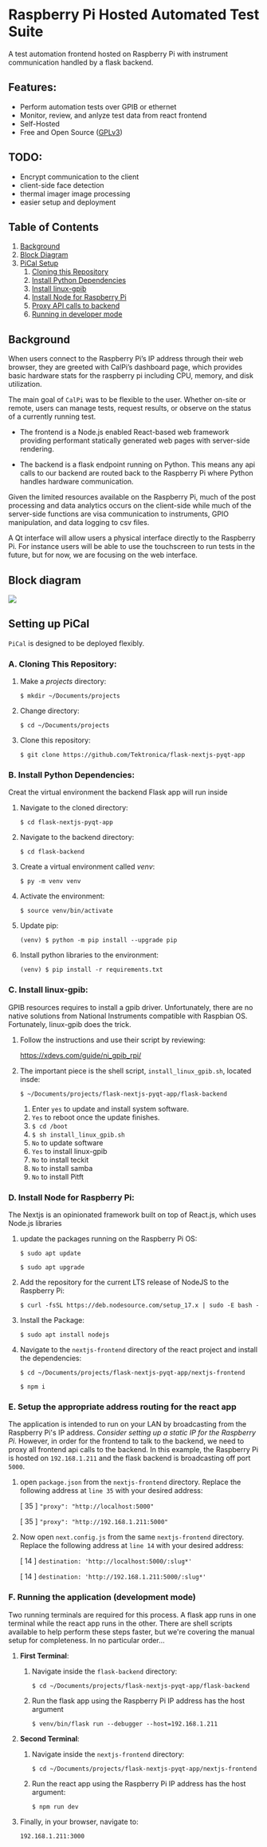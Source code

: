 # Raspberry Pi Hosted Automated Test Suite

A test automation frontend hosted on Raspberry Pi with instrument communication handled by a flask backend. 

## Features:
- Perform automation tests over GPIB or ethernet
- Monitor, review, and anlyze test data from react frontend
- Self-Hosted
- Free and Open Source ([GPLv3](LICENSE))

## TODO:
- Encrypt communication to the client
- client-side face detection
- thermal imager image processing
- easier setup and deployment

## Table of Contents
1. [Background](#backgroun)
2. [Block Diagram](#block-diagram)
3. [PiCal Setup](#setting-up-pical)
    1. [Cloning this Repository](#a-cloning-this-repository)
    2. [Install Python Dependencies](#b-install-python-dependencies)
    3. [Install linux-gpib](#c-install-linux-gpib)
    4. [Install Node for Raspberry Pi](#d-install-node-for-raspberry-pi)
    5. [Proxy API calls to backend](#e-setup-the-appropriate-address-routing-for-the-react-app)
    6. [Running in developer mode](#f-running-the-application-development-mode)

## Background
When users connect to the Raspberry Pi’s IP address through their web browser, they are greeted with CalPi’s dashboard page, which provides basic hardware stats for the raspberry pi including CPU, memory, and disk utilization.

The main goal of `CalPi` was to be flexible to the user. Whether on-site or remote, users can manage tests, request results, or observe on the status of a currently running test.

* The frontend is a Node.js enabled React-based web framework providing performant statically generated web pages with server-side rendering. 

* The backend is a flask endpoint running on Python. This means any api calls to our backend are routed back to the Raspberry Pi where Python handles hardware communication. 

Given the limited resources available on the Raspberry Pi, much of the post processing and data analytics occurs on the client-side while much of the server-side functions are visa communication to instruments, GPIO manipulation, and data logging to csv files.

A Qt interface will allow users a physical interface directly to the Raspberry Pi. For instance users will be able to use the touchscreen to run tests in the future, but for now, we are focusing on the web interface.

## Block diagram

![](/nextjs-frontend/public/blockdiagram.png)

## Setting up PiCal

`PiCal` is designed to be deployed flexibly.

### A. Cloning This Repository:

1. Make a *projects* directory:

    `$ mkdir ~/Documents/projects`

2. Change directory:

    `$ cd ~/Documents/projects`

3. Clone this repository:

    `$ git clone https://github.com/Tektronica/flask-nextjs-pyqt-app`


### B. Install Python Dependencies:

Creat the virtual environment the backend Flask app will run inside

1. Navigate to the cloned directory:

    `$ cd flask-nextjs-pyqt-app`

2. Navigate to the backend directory:

    `$ cd flask-backend`

3. Create a virtual environment called *venv*:

    `$ py -m venv venv`

4. Activate the environment:

    `$ source venv/bin/activate`
5. Update pip:

    `(venv) $ python -m pip install --upgrade pip`

6. Install python libraries to the environment:
    
    `(venv) $ pip install -r requirements.txt`

### C. Install linux-gpib:
GPIB resources requires to install a gpib driver. Unfortunately, there are no native solutions from National Instruments compatible with Raspbian OS. Fortunately, linux-gpib does the trick.

1. Follow the instructions and use their script by reviewing:

    https://xdevs.com/guide/ni_gpib_rpi/

2. The important piece is the shell script, `install_linux_gpib.sh`, located insde:

    `$ ~/Documents/projects/flask-nextjs-pyqt-app/flask-backend`

    1. Enter `yes` to update and install system software.
    2. `Yes` to reboot once the update finishes.
    3. `$ cd /boot`
    4. `$ sh install_linux_gpib.sh`
    5. `No` to update software
    6. `Yes` to install linux-gpib
    7. `No` to install teckit
    8. `No` to install samba
    9. `No` to install Pitft


### D. Install Node for Raspberry Pi:

The Nextjs is an opinionated framework built on top of React.js, which uses Node.js libraries

1. update the packages running on the Raspberry Pi OS:

    `$ sudo apt update`
    
    `$ sudo apt upgrade`

2. Add the repository for the current LTS release of NodeJS to the Raspberry Pi: 

    `$ curl -fsSL https://deb.nodesource.com/setup_17.x | sudo -E bash -`

3. Install the Package:
    
    `$ sudo apt install nodejs`

4. Navigate to the `nextjs-frontend` directory of the react project and install the dependencies:

    `$ cd ~/Documents/projects/flask-nextjs-pyqt-app/nextjs-frontend`

    `$ npm i`


### E. Setup the appropriate address routing for the react app

The application is intended to run on your LAN by broadcasting from the Raspberry Pi's IP address. *Consider setting up a static IP for the Raspberry Pi*. However, in order for the frontend to talk to the backend, we need to proxy all frontend api calls to the backend. In this example, the Raspberry Pi is hosted on `192.168.1.211` and the flask backend is broadcasting off port `5000`.

1. open `package.json` from the `nextjs-frontend` directory. Replace the following address at `line 35` with your desired address:

    [ 35 ] `"proxy": "http://localhost:5000"`
    
    [ 35 ] `"proxy": "http://192.168.1.211:5000"`

2. Now open `next.config.js` from the same `nextjs-frontend` directory. Replace the following address at `line 14` with your desired address:

    [ 14 ] `destination: 'http://localhost:5000/:slug*'`
    
    [ 14 ] `destination: 'http://192.168.1.211:5000/:slug*'`


### F. Running the application (development mode)

Two running terminals are required for this process. A flask app runs in one terminal while the react app runs in the other. There are shell scripts available to help perform these steps faster, but we're covering the manual setup for completeness. In no particular order...

1. **First Terminal**:

    1. Navigate inside the `flask-backend` directory:

        `$ cd ~/Documents/projects/flask-nextjs-pyqt-app/flask-backend`

    2. Run the flask app using the Raspberry Pi IP address has the host argument

        `$ venv/bin/flask run --debugger --host=192.168.1.211`

2. **Second Terminal**:

    1. Navigate inside the `nextjs-frontend` directory:

        `$ cd ~/Documents/projects/flask-nextjs-pyqt-app/nextjs-frontend`

    2. Run the react app using the Raspberry Pi IP address has the host argument:

        `$ npm run dev`

3. Finally, in your browser, navigate to:

    `192.168.1.211:3000`
